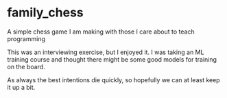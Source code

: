 # family_chess
A simple chess game I am making with those I care about to teach programming


This was an interviewing exercise, but I enjoyed it.  I was taking an ML training course and thought there might be some good models for training on the board. 

As always the best intentions die quickly, so hopefully we can at least keep it up a bit.
